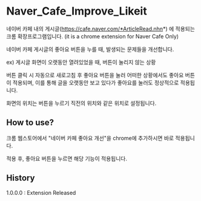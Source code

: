 # Naver_Cafe_Improve_Likeit
네이버 카페 내의 게시글(https://cafe.naver.com/*ArticleRead.nhn*) 에 적용되는 크롬 확장프로그램입니다. (it is a chrome extension for Naver Cafe Only)

네이버 카페 게시글의 좋아요 버튼을 누를 때, 발생되는 문제들을 개선합니다.
  
  ex) 게시글 화면이 오랫동안 열려있었을 때, 버튼이 눌리지 않는 상황

버튼 클릭 시 자동으로 새로고침 후 좋아요 버튼을 눌러 어떠한 상황에서도 좋아요 버튼이 적용되며, 이를 통해 글을 오랫동안 보고 있다가 좋아요를 눌러도 정상적으로 적용됩니다.

화면의 위치는 버튼을 누르기 직전의 위치와 같은 위치로 설정됩니다. 

## How to use?
크롬 웹스토어에서 "네이버 카페 좋아요 개선"을 chrome에 추가하시면 바로 적용됩니다.

적용 후, 좋아요 버튼을 누르면 해당 기능이 적용됩니다.

## History
1.0.0.0 : Extension Released
